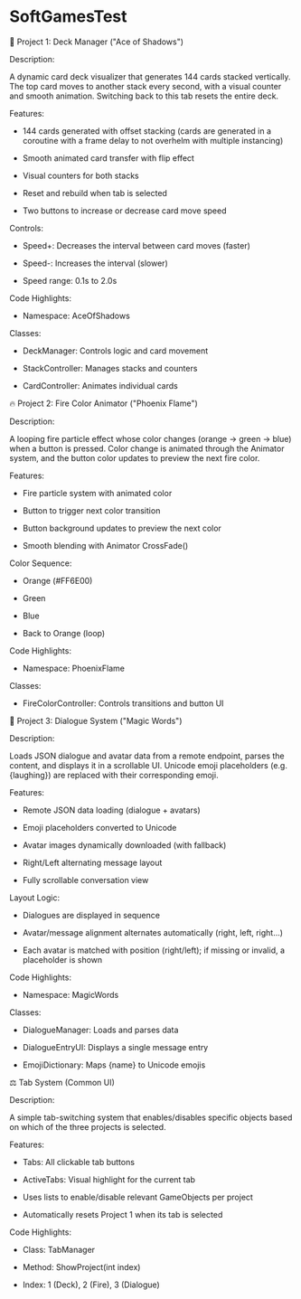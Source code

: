 # SoftGamesTest


🔹 Project 1: Deck Manager ("Ace of Shadows")

Description:

A dynamic card deck visualizer that generates 144 cards stacked vertically. The top card moves to another stack every second, with a visual counter and smooth animation. Switching back to this tab resets the entire deck.

Features:

  - 144 cards generated with offset stacking (cards are generated in a coroutine with a frame delay to not overhelm with multiple instancing)

  - Smooth animated card transfer with flip effect

  - Visual counters for both stacks

  - Reset and rebuild when tab is selected

  - Two buttons to increase or decrease card move speed

Controls:

  - Speed+: Decreases the interval between card moves (faster)

  - Speed-: Increases the interval (slower)

  - Speed range: 0.1s to 2.0s

Code Highlights:

 - Namespace: AceOfShadows

Classes:

 - DeckManager: Controls logic and card movement

 - StackController: Manages stacks and counters

 - CardController: Animates individual cards




🔥 Project 2: Fire Color Animator ("Phoenix Flame")

Description:

A looping fire particle effect whose color changes (orange → green → blue) when a button is pressed. Color change is animated through the Animator system, and the button color updates to preview the next fire color.

Features:

 - Fire particle system with animated color

 - Button to trigger next color transition

 - Button background updates to preview the next color

 - Smooth blending with Animator CrossFade()

Color Sequence:

 - Orange (#FF6E00)

 - Green

 - Blue

 - Back to Orange (loop)

Code Highlights:

 - Namespace: PhoenixFlame

Classes:

 - FireColorController: Controls transitions and button UI



🎨 Project 3: Dialogue System ("Magic Words")

Description:

Loads JSON dialogue and avatar data from a remote endpoint, parses the content, and displays it in a scrollable UI. Unicode emoji placeholders (e.g. {laughing}) are replaced with their corresponding emoji.

Features:

 - Remote JSON data loading (dialogue + avatars)

 - Emoji placeholders converted to Unicode

 - Avatar images dynamically downloaded (with fallback)

 - Right/Left alternating message layout

 - Fully scrollable conversation view

Layout Logic:

 - Dialogues are displayed in sequence

 - Avatar/message alignment alternates automatically (right, left, right...)

 - Each avatar is matched with position (right/left); if missing or invalid, a placeholder is shown

Code Highlights:

 - Namespace: MagicWords

Classes:

 - DialogueManager: Loads and parses data

 - DialogueEntryUI: Displays a single message entry

 - EmojiDictionary: Maps {name} to Unicode emojis




⚖️ Tab System (Common UI)

Description:

A simple tab-switching system that enables/disables specific objects based on which of the three projects is selected.

Features:

 - Tabs: All clickable tab buttons

 - ActiveTabs: Visual highlight for the current tab

 - Uses lists to enable/disable relevant GameObjects per project

 - Automatically resets Project 1 when its tab is selected

Code Highlights:

 - Class: TabManager

 - Method: ShowProject(int index)

 - Index: 1 (Deck), 2 (Fire), 3 (Dialogue)
